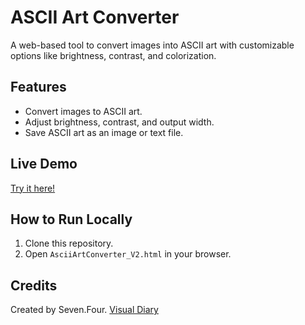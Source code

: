# ASCII Art Converter

A web-based tool to convert images into ASCII art with customizable options like brightness, contrast, and colorization.

## Features
- Convert images to ASCII art.
- Adjust brightness, contrast, and output width.
- Save ASCII art as an image or text file.

## Live Demo
[Try it here!](https://github.com/zhihong141/AsciiArt-Converter-Revamped/)

## How to Run Locally
1. Clone this repository.
2. Open `AsciiArtConverter_V2.html` in your browser.

## Credits
Created by Seven.Four.
[Visual Diary](https://linktr.ee/seven.four/)
